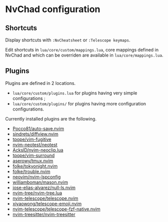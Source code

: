 # NvChad configuration


## Shortcuts

Display shortcuts with `:NvCheatsheet` or `:Telescope keymaps`.

Edit shortcuts in `lua/core/custom/mappings.lua`, core mappings defined in NvChad and which can be overriden are available in `lua/core/mappings.lua`.


## Plugins

Plugins are defined in 2 locations.

- `lua/core/custom/plugins.lua` for plugins having very simple configurations ;
- `lua/core/custom/plugins/` for plugins having more configuration configurations.

Currently installed plugins are the following.

- [Pocco81/auto-save.nvim](https://github.com/Pocco81/auto-save.nvim)
- [sindrets/diffview.nvim](https://github.com/sindrets/diffview.nvim)
- [tpope/vim-fugitive](https://github.com/tpope/vim-fugitive)
- [nvim-neotest/neotest](https://github.com/nvim-neotest/neotest)
- [AckslD/nvim-neoclip.lua](https://github.com/AckslD/nvim-neoclip.lua)
- [tpope/vim-surround](https://github.com/tpope/vim-surround)
- [aserowy/tmux.nvim](https://github.com/aserowy/tmux.nvim)
- [folke/tokyonight.nvim](folke/tokyonight.nvim)
- [folke/trouble.nvim](https://github.com/folke/trouble.nvim)
- [neovim/nvim-lspconfig](https://github.com/neovim/nvim-lspconfig)
- [williamboman/mason.nvim](https://github.com/williamboman/mason.nvim)
- [jose-elias-alvarez/null-ls.nvim](https://github.com/jose-elias-alvarez/null-ls.nvim)
- [nvim-tree/nvim-tree.lua](https://github.com/nvim-tree/nvim-tree.lua)
- [nvim-telescope/telescope.nvim](https://github.com/nvim-telescope/telescope.nvim)
- [xiyaowong/telescope-emoji.nvim]()
- [nvim-telescope/telescope-fzf-native.nvim](https://github.com/nvim-telescope/telescope-fzf-native.nvim)
- [nvim-treesitter/nvim-treesitter](https://github.com/nvim-treesitter/nvim-treesitter)
